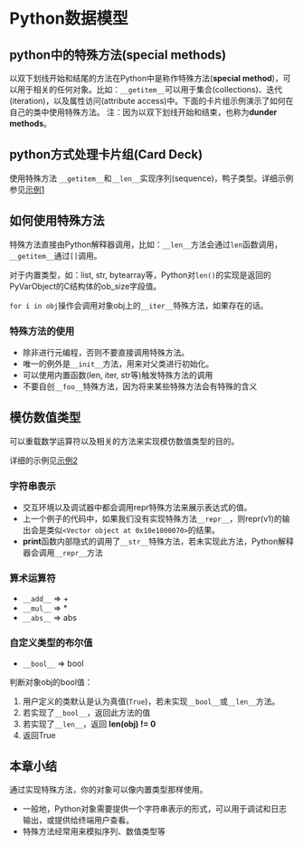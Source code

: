 # Python数据模型

## python中的特殊方法(special methods)

以双下划线开始和结尾的方法在Python中是称作特殊方法(**special method**)，可以用于相关的任何对象。比如：`__getitem__`可以用于集合(collections)、迭代(iteration)，以及属性访问(attribute access)中。下面的卡片组示例演示了如何在自己的类中使用特殊方法。
注：因为以双下划线开始和结束，也称为**dunder methods**。

## python方式处理卡片组(Card Deck)

使用特殊方法 `__getitem__`和`__len__`实现序列(sequence)，鸭子类型。详细示例参见[示例1](example1.py)

## 如何使用特殊方法

特殊方法直接由Python解释器调用，比如：`__len__`方法会通过`len`函数调用，`__getitem__`通过`[]`调用。

对于内置类型，如：list, str, bytearray等，Python对`len()`的实现是返回的PyVarObject的C结构体的ob_size字段值。

`for i in obj`操作会调用对象obj上的`__iter__`特殊方法，如果存在的话。

### 特殊方法的使用

- 除非进行元编程，否则不要直接调用特殊方法。
- 唯一的例外是`__init__`方法，用来对父类进行初始化。
- 可以使用内置函数(len, iter, str等)触发特殊方法的调用
- 不要自创`__foo__`特殊方法，因为将来某些特殊方法会有特殊的含义

## 模仿数值类型

可以重载数学运算符以及相关的方法来实现模仿数值类型的目的。

详细的示例见[示例2](example2.py)

### 字符串表示

- 交互环境以及调试器中都会调用repr特殊方法来展示表达式的值。
- 上一个例子的代码中，如果我们没有实现特殊方法`__repr__`，则repr(v1)的输出会是类似`<Vector object at 0x10e1000070>`的结果。
- **print**函数内部隐式的调用了`__str__`特殊方法，若未实现此方法，Python解释器会调用`__repr__`方法

### 算术运算符

- `__add__` => +
- `__mul__` => *
- `__abs__` => abs

### 自定义类型的布尔值

- `__bool__` => bool

判断对象obj的bool值：

1. 用户定义的类默认是认为真值(`True`)，若未实现`__bool__`或`__len__`方法。
1. 若实现了`__bool__`，返回此方法的值
1. 若实现了`__len__`，返回 **len(obj) != 0**
1. 返回True

## 本章小结

通过实现特殊方法，你的对象可以像内置类型那样使用。

- 一般地，Python对象需要提供一个字符串表示的形式，可以用于调试和日志输出，或提供给终端用户查看。
- 特殊方法经常用来模拟序列、数值类型等

